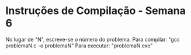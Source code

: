 # Instruções de Compilação - Semana 6
No lugar de "N", escreve-se o número do problema.
Para compilar: "gcc problemaN.c -o problemaN"
Para executar: "problemaN.exe"